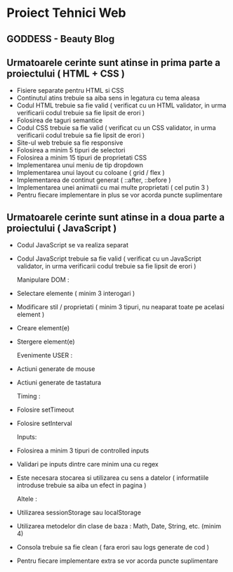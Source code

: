 # Proiect Tehnici Web 
## GODDESS - Beauty Blog


## Urmatoarele cerinte sunt atinse in prima parte a proiectului ( HTML + CSS )

- Fisiere separate pentru HTML si CSS
- Continutul atins trebuie sa aiba sens in legatura cu tema aleasa
- Codul HTML trebuie sa fie valid ( verificat cu un HTML validator, in urma verificarii codul trebuie sa fie lipsit de erori )
- Folosirea de taguri semantice
- Codul CSS trebuie sa fie valid ( verificat cu un CSS validator, in urma verificarii codul trebuie sa fie lipsit de erori )
- Site-ul web trebuie sa fie responsive
- Folosirea a minim 5 tipuri de selectori
- Folosirea a minim 15 tipuri de proprietati CSS
- Implementarea unui meniu de tip dropdown
- Implementarea unui layout cu coloane ( grid / flex )
- Implementarea de continut generat ( ::after, ::before )
- Implementarea unei animatii cu mai multe proprietati ( cel putin 3 )
- Pentru fiecare implementare in plus se vor acorda puncte suplimentare 

## Urmatoarele cerinte sunt atinse in a doua parte a proiectului ( JavaScript )

- Codul JavaScript se va realiza separat
- Codul JavaScript trebuie sa fie valid ( verificat cu un JavaScript validator, in urma verificarii codul trebuie sa fie lipsit de erori )

  Manipulare DOM : 
- Selectare elemente ( minim 3 interogari )
- Modificare stil / proprietati ( minim 3 tipuri, nu neaparat toate pe acelasi element )
- Creare element(e)
- Stergere element(e)

  Evenimente USER :
- Actiuni generate de mouse
- Actiuni generate de tastatura

  Timing :
- Folosire setTimeout
- Folosire setInterval

  Inputs:
- Folosirea a minim 3 tipuri de controlled inputs
- Validari pe inputs dintre care minim una cu regex
- Este necesara stocarea si utilizarea cu sens a datelor ( informatiile introduse trebuie sa aiba un efect in pagina )

  Altele :
- Utilizarea sessionStorage sau localStorage
- Utilizarea metodelor din clase de baza : Math, Date, String, etc. (minim 4)
- Consola trebuie sa fie clean ( fara erori sau logs generate de cod )

- Pentru fiecare implementare extra se vor acorda puncte suplimentare
